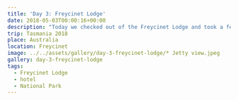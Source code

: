 ```yaml
---
title: 'Day 3: Freycinet Lodge'
date: 2018-05-03T00:00:16+00:00
description: "Today we checked out of the Freycinet Lodge and took a few photos around the Lodge including Richardson's Beach."
trip: Tasmania 2018
place: Australia
location: Freycinet
image: ../../assets/gallery/day-3-freycinet-lodge/* Jetty view.jpeg
gallery: day-3-freycinet-lodge
tags:
  - Freycinet Lodge
  - hotel
  - National Park
---
```

